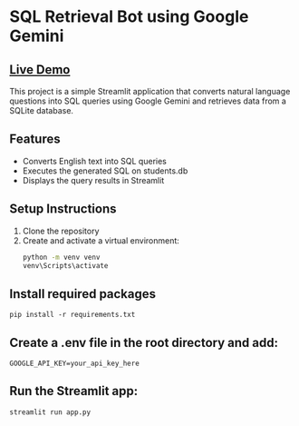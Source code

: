 # SQL Retrieval Bot using Google Gemini

## [Live Demo](https://idreesah809-gemini-text2sql-app-app-xiloyv.streamlit.app/)


This project is a simple Streamlit application that converts natural language questions into SQL queries using Google Gemini and retrieves data from a SQLite database.

## Features
- Converts English text into SQL queries
- Executes the generated SQL on students.db
- Displays the query results in Streamlit

## Setup Instructions
1. Clone the repository
2. Create and activate a virtual environment:
   ```bash
   python -m venv venv
   venv\Scripts\activate

## Install required packages
```
pip install -r requirements.txt
```
## Create a .env file in the root directory and add:
```
GOOGLE_API_KEY=your_api_key_here
```
## Run the Streamlit app:
``` 
streamlit run app.py
